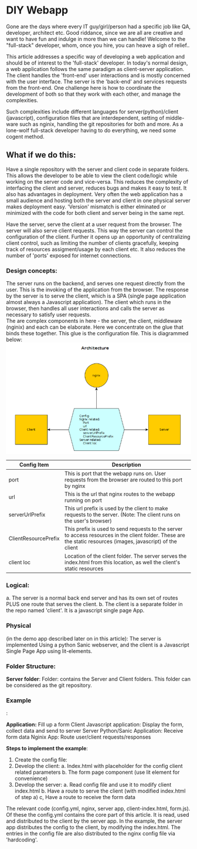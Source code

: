 <h1> DIY Webapp</h1>
Gone are the days where every IT guy/girl/person had a specific job like QA, developer, architect etc.  Good riddance, since we are all are creative and want to have fun and indulge in more than we can handle!  Welcome to the "full-stack" developer, whom, once you hire, you can heave a sigh of relief..
 
This article addresses a specific way of developing a web application and should be of interest to the 'full-stack' developer. In today's normal design, a web application follows the same paradigm as client-server application. 
The client handles the 'front-end' user interactions and is mostly concerned with the user interface. The server is the 'back-end' and services requests from the front-end.  One challenge here is how to coordinate the development of both so that they work with each other, and manage the complexities.  

Such complexities include different languages for server(python)/client (javascript), configuration files that are interdependent, setting of middle-ware such as nginix, handling the git repositories for both and more. As a lone-wolf full-stack developer having to do everything, we need some cogent method.

<h2>What if we do this:</h2>

Have a single repository with the server and client code in separate folders. This allows the developer to be able to view the client code/logic while working on the server code and vice-versa. This reduces the complexity of  interfacing  the client and server, reduces bugs and makes it easy to test.  It also has advantages in deployment.  Very often the web application has a small audience and hosting both the server and client in one physical server makes deployment easy. 'Version' mismatch  is either elminated or minimized with the code for both client and server being in the same rept.


Have the server, serve the client at a user request from the browser. The server will also serve client requests. This way the server can control the configuration of the client. Further it opens up an opportunity of centralizing client control, such as limiting the number of clients gracefully, keeping track of resources assigment/usage by each client etc. 
It also reduces the number of 'ports' exposed for internet connections.

<h3>Design concepts:</h3>

The server runs on the backend, and serves one request directly from the user.  This is the invoking of the application from the browser.  The response by the server is to serve the client, which is a SPA (single page application almost always a Javascript application).  The client which runs in the browser, then handles all user interactions and calls the server as necessary to satisfy user requests.  
The are complex components in here - the server, the client, middleware (nginix) and each can be elaborate. Here we concentrate on the glue that binds these together.  This glue is the configuration file.  This is diagrammed below:  
<img src="../img/diyArchitecture.png" />


| Config Item          | Description                                                                                                                                                     |
|----------------------|-----------------------------------------------------------------------------------------------------------------------------------------------------------------|
| port                 | This is port that the webapp runs on. User requests from the browser are routed to this port by nginx                                                           |
| url                  | This is the url that nginx routes to the webapp running on port                                                                                                 |
| serverUrlPrefix      | This url prefix is used by the client to make requests to the server. (Note: The client runs on the user's browser)                                             |
| ClientResourcePrefix | This prefix is used to send requests to the server to  access resources in the client folder. These are the static resources (images, javascript) of the client |
| client loc           | Location of the client folder. The server serves the index.html from this location, as well the client's static resources                                       |

<h3>Logical:</h3>
a. The server is a normal back end server and has its own set of routes PLUS one route that serves the client.
b. The client is a separate folder in the repo named 'client'. It is a javascript single page App.

<h3>Physical</h3>(in the demo app described later on in this article):
The server is implemented Using a python Sanic webserver, and the client is a Javascript Single Page App using lit-elements.

<h3>Folder Structure:  </h3>

<b>Server folder</b>: Folder</b>: contains the Server and Client folders. This folder can be considered as the git repository.

<h3>Example</h3>: 

<b>Application:</b> Fill up a form
Client Javascript application: Display the form, collect data and send to server
Server Python/Sanic Application: Receive form data
Nginix App: Route user/client requests/responses

<b>Steps to implement the example</b>:
1. Create the config file:
2. Develop the client:
    a. Index.html with placeholder for the config client related parameters
    b. The form page component (use lit element for convenience)
3. Develop the server:
    a. Read config file and use it to modify client index.html
    b. Have a route to serve the client (with modified index.html of step a)
    c, Have a route to receive the form data

The relevant code (config.yml, nginx, server app, client-index.html, form.js).  Of these the config.yml contains the core part of this article. It is read, used and distributed to the client by the server app. In the example, the server app distributes the config to the client, by modifying the index.html. The entries in the config file are also distributed to the nginx config file via 'hardcoding'.


